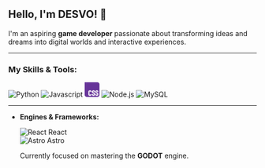 ## Hello, I'm DESVO! 👋

I'm an aspiring **game developer** passionate about transforming ideas and dreams into digital worlds and interactive experiences.

---

### My Skills & Tools:
  <img src="https://img.icons8.com/color/48/000000/python.png" alt="Python" width="30"/>    <img src="https://img.icons8.com/color/48/000000/javascript--v1.png" alt="Javascript" width="30"/>    <img src="https://github.com/CSS-Next/logo.css/blob/main/primary/css.png?raw=true" width="30"/>    <img src="https://img.icons8.com/color/48/000000/nodejs.png" alt="Node.js" width="30"/>    <img src="https://img.icons8.com/color/48/000000/mysql-logo.png" alt="MySQL" width="30"/>

---

* **Engines & Frameworks:**
  
    <img src="https://img.icons8.com/color/48/000000/react-native.png" alt="React" width="30"/> React  
    <img src="https://api.iconify.design/logos:astro.svg" alt="Astro" width="30"/> Astro

    Currently focused on mastering the **GODOT** engine.
